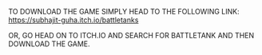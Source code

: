 TO DOWNLOAD THE GAME SIMPLY HEAD TO THE FOLLOWING LINK: 
https://subhajit-guha.itch.io/battletanks

OR, GO HEAD ON TO ITCH.IO AND SEARCH FOR BATTLETANK AND THEN DOWNLOAD THE GAME. 
